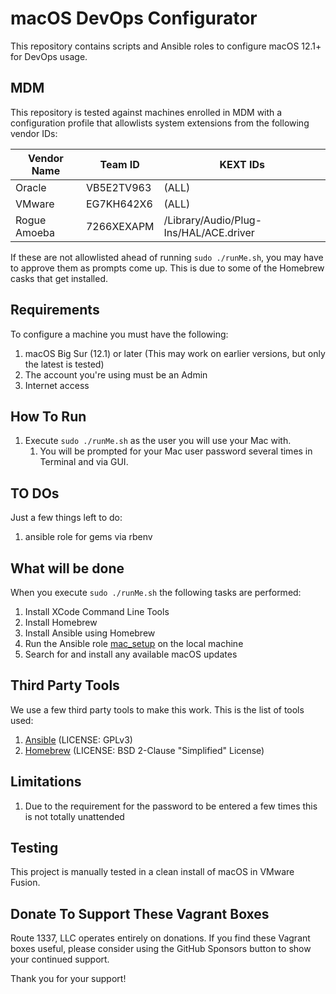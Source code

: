 macOS DevOps Configurator
=========================
This repository contains scripts and Ansible roles to configure macOS 12.1+ for DevOps usage.  

MDM
---
This repository is tested against machines enrolled in MDM with a configuration profile that allowlists system extensions from the
following vendor IDs:

| Vendor Name  | Team ID         | KEXT IDs                               |
|--------------|-----------------|----------------------------------------|
| Oracle       | VB5E2TV963      | (ALL)                                  |
| VMware       | EG7KH642X6      | (ALL)                                  |
| Rogue Amoeba | 7266XEXAPM      | /Library/Audio/Plug-Ins/HAL/ACE.driver |

If these are not allowlisted ahead of running `sudo ./runMe.sh`, you may have to approve them as prompts come up. 
This is due to some of the Homebrew casks that get installed.

Requirements
------------
To configure a machine you must have the following:

1. macOS Big Sur (12.1) or later (This may work on earlier versions, but only the latest is tested)
2. The account you're using must be an Admin
3. Internet access

How To Run
----------
1. Execute `sudo ./runMe.sh` as the user you will use your Mac with.
    1. You will be prompted for your Mac user password several times in Terminal and via GUI.

TO DOs
------
Just a few things left to do:

1. ansible role for gems via rbenv

What will be done
-----------------
When you execute `sudo ./runMe.sh` the following tasks are performed:

1. Install XCode Command Line Tools
2. Install Homebrew
3. Install Ansible using Homebrew
4. Run the Ansible role [mac_setup](https://galaxy.ansible.com/ahrenstein/mac_setup) on the local machine
5. Search for and install any available macOS updates

Third Party Tools
-----------------
We use a few third party tools to make this work. This is the list of tools used:

1. [Ansible](http://www.ansible.com/) (LICENSE: GPLv3)
2. [Homebrew](https://brew.sh/) (LICENSE: BSD 2-Clause "Simplified" License)

Limitations
------------

1. Due to the requirement for the password to be entered a few times this is not totally unattended

Testing
-------
This project is manually tested in a clean install of macOS in VMware Fusion.  

Donate To Support These Vagrant Boxes
-------------------------------------
Route 1337, LLC operates entirely on donations. If you find these Vagrant boxes useful, please consider using the GitHub Sponsors button to show your continued support.

Thank you for your support!

